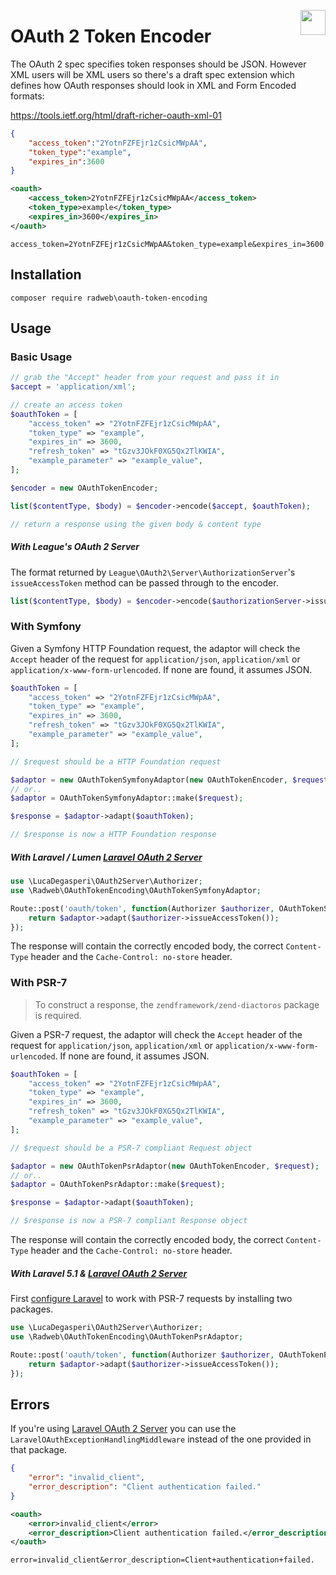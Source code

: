 [<img src="http://i.imgur.com/Qslhr5z.png" align="right" height="40">](https://radweb.co.uk)

# OAuth 2 Token Encoder

The OAuth 2 spec specifies token responses should be JSON. However XML users will be XML users so there's a draft spec extension which defines how OAuth responses should look in XML and Form Encoded formats:

https://tools.ietf.org/html/draft-richer-oauth-xml-01

```json
{
	"access_token":"2YotnFZFEjr1zCsicMWpAA",
	"token_type":"example",
	"expires_in":3600
}
```

```xml
<oauth>
	<access_token>2YotnFZFEjr1zCsicMWpAA</access_token>
	<token_type>example</token_type>
	<expires_in>3600</expires_in>
</oauth>
```

```
access_token=2YotnFZFEjr1zCsicMWpAA&token_type=example&expires_in=3600
```

## Installation

```
composer require radweb\oauth-token-encoding
```

## Usage

### Basic Usage

```php
// grab the "Accept" header from your request and pass it in
$accept = 'application/xml';

// create an access token
$oauthToken = [
	"access_token" => "2YotnFZFEjr1zCsicMWpAA",
	"token_type" => "example",
	"expires_in" => 3600,
	"refresh_token" => "tGzv3JOkF0XG5Qx2TlKWIA",
	"example_parameter" => "example_value",
];

$encoder = new OAuthTokenEncoder;

list($contentType, $body) = $encoder->encode($accept, $oauthToken);

// return a response using the given body & content type
```

##### With League's OAuth 2 Server

The format returned by `League\OAuth2\Server\AuthorizationServer`'s `issueAccessToken` method can be passed through to the encoder.

```php
list($contentType, $body) = $encoder->encode($authorizationServer->issueAccessToken());
```

### With Symfony

Given a Symfony HTTP Foundation request, the adaptor will check the `Accept` header of the request for `application/json`, `application/xml` or `application/x-www-form-urlencoded`. If none are found, it assumes JSON.

```php
$oauthToken = [
	"access_token" => "2YotnFZFEjr1zCsicMWpAA",
	"token_type" => "example",
	"expires_in" => 3600,
	"refresh_token" => "tGzv3JOkF0XG5Qx2TlKWIA",
	"example_parameter" => "example_value",
];

// $request should be a HTTP Foundation request

$adaptor = new OAuthTokenSymfonyAdaptor(new OAuthTokenEncoder, $request);
// or..
$adaptor = OAuthTokenSymfonyAdaptor::make($request);

$response = $adaptor->adapt($oauthToken);

// $response is now a HTTP Foundation response
```

##### With Laravel / Lumen [Laravel OAuth 2 Server](https://github.com/lucadegasperi/oauth2-server-laravel)

```php
use \LucaDegasperi\OAuth2Server\Authorizer;
use \Radweb\OAuthTokenEncoding\OAuthTokenSymfonyAdaptor;

Route::post('oauth/token', function(Authorizer $authorizer, OAuthTokenSymfonyAdaptor $adaptor) {
	return $adaptor->adapt($authorizer->issueAccessToken());
});
```

The response will contain the correctly encoded body, the correct `Content-Type` header and the `Cache-Control: no-store` header.

### With PSR-7

> To construct a response, the `zendframework/zend-diactoros` package is required.

Given a PSR-7 request, the adaptor will check the `Accept` header of the request for `application/json`, `application/xml` or `application/x-www-form-urlencoded`. If none are found, it assumes JSON.

```php
$oauthToken = [
	"access_token" => "2YotnFZFEjr1zCsicMWpAA",
	"token_type" => "example",
	"expires_in" => 3600,
	"refresh_token" => "tGzv3JOkF0XG5Qx2TlKWIA",
	"example_parameter" => "example_value",
];

// $request should be a PSR-7 compliant Request object

$adaptor = new OAuthTokenPsrAdaptor(new OAuthTokenEncoder, $request);
// or..
$adaptor = OAuthTokenPsrAdaptor::make($request);

$response = $adaptor->adapt($oauthToken);

// $response is now a PSR-7 compliant Response object
```

The response will contain the correctly encoded body, the correct `Content-Type` header and the `Cache-Control: no-store` header.

##### With Laravel 5.1 & [Laravel OAuth 2 Server](https://github.com/lucadegasperi/oauth2-server-laravel)

First [configure Laravel](http://laravel.com/docs/5.1/requests#psr7-requests) to work with PSR-7 requests by installing two packages.

```php
use \LucaDegasperi\OAuth2Server\Authorizer;
use \Radweb\OAuthTokenEncoding\OAuthTokenPsrAdaptor;

Route::post('oauth/token', function(Authorizer $authorizer, OAuthTokenPsrAdaptor $adaptor) {
	return $adaptor->adapt($authorizer->issueAccessToken());
});
```

## Errors

If you're using [Laravel OAuth 2 Server](https://github.com/lucadegasperi/oauth2-server-laravel) you can use the `LaravelOAuthExceptionHandlingMiddleware` instead of the one provided in that package.

```json
{
	"error": "invalid_client",
	"error_description": "Client authentication failed."
}
```

```xml
<oauth>
	<error>invalid_client</error>
	<error_description>Client authentication failed.</error_description>
</oauth>
```

```
error=invalid_client&error_description=Client+authentication+failed.
```


